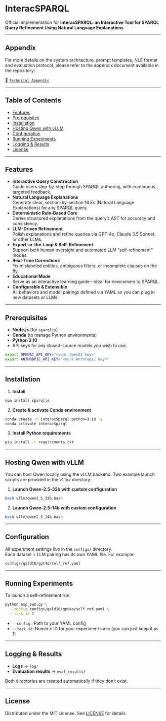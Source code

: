 # InteracSPARQL

Official implementation for **InteracSPARQL: an Interactive Tool for SPARQL Query
Refinement Using Natural Language Explanations**

---

## Appendix

For more details on the system architecture, prompt templates, NLE format and evaluation protocol, please refer to the appendix document available in the repository:

📄 [`Technical Appendix`](./appendix.pdf)

---

## Table of Contents

- [Features](#features)
- [Prerequisites](#prerequisites)
- [Installation](#installation)
- [Hosting Qwen with vLLM](#hosting-qwen-with-vllm)
- [Configuration](#configuration)
- [Running Experiments](#running-experiments)
- [Logging & Results](#logging--results)
- [License](#license)

---

## Features

- **Interactive Query Construction**\
  Guide users step-by-step through SPARQL authoring, with continuous, targeted feedback.
- **Natural Language Explanations**\
  Generate clear, section-by-section NLEs (Natural Language Explanations) for any SPARQL query.
- **Deterministic Rule-Based Core**\
  Derive structured explanations from the query’s AST for accuracy and consistency.
- **LLM-Driven Refinement**\
  Polish explanations and refine queries via GPT-4o, Claude 3.5 Sonnet, or other LLMs.
- **Expert-in-the-Loop & Self-Refinement**\
  Support both human oversight and automated LLM “self-refinement” modes.
- **Real-Time Corrections**\
  Fix mislabeled entities, ambiguous filters, or incomplete clauses on the fly.
- **Educational Mode**\
  Serve as an interactive learning guide—ideal for newcomers to SPARQL.
- **Configurable & Extensible**\
  All behaviors and model pairings defined via YAML so you can plug in new datasets or LLMs.

---

## Prerequisites

- **Node.js** (for `sparqljs`)
- **Conda** (to manage Python environments)
- **Python 3.10**
- API keys for any closed-source models you wish to use:

```bash
export OPENAI_API_KEY="<your OpenAI key>"
export ANTHROPIC_API_KEY="<your Anthropic key>"
```

---

## Installation

1. **Install**

```bash
npm install sparqljs
```

2. **Create & activate Conda environment**

```bash
conda create -n interacSparql python=3.10 -y
conda activate interacSparql
```

3. **Install Python requirements**

```bash
pip install -r requirements.txt
```

---

## Hosting Qwen with vLLM

You can host Qwen locally using the vLLM backend. Two example launch scripts are provided in the `vllm/` directory:

1. **Launch Qwen-2.5-32b with custom configuration**

```bash
bash vllm/qwen2_5_32b.bash
```

2. **Launch Qwen-2.5-14b with custom configuration**

```bash
bash vllm/qwen2_5_14b.bash
```

---

## Configuration

All experiment settings live in the `configs/` directory.\
Each dataset + LLM pairing has its own YAML file. For example:

```bash
configs/qald10/gpt4o/self_ref.yaml
```

---

## Running Experiments

To launch a self-refinement run:

```bash
python exp_sum.py \
  --config configs/qald10/gpt4o/self_ref.yaml \
  --task_id 1
```

- `--config` : Path to your YAML config
- `--task_id`: Numeric ID for your experiment case (you can just keep it as 1)

---

## Logging & Results

- **Logs** → `log/`
- **Evaluation results** → `eval_results/`

Both directories are created automatically if they don’t exist.

---

## License

Distributed under the MIT License. See [LICENSE](LICENSE) for details.
